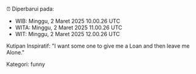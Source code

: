 ⏰ Diperbarui pada:
- WIB: Minggu, 2 Maret 2025 10.00.26 UTC
- WITA: Minggu, 2 Maret 2025 11.00.26 UTC
- WIT: Minggu, 2 Maret 2025 12.00.26 UTC

Kutipan Inspiratif:
"I want some one to give me a Loan and then leave me Alone."


Kategori: funny

